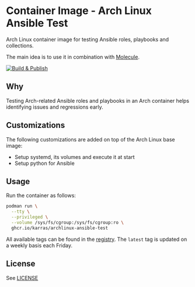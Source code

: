 # Container Image - Arch Linux Ansible Test

Arch Linux container image for testing Ansible roles, playbooks and collections.

The main idea is to use it in combination with
[Molecule](https://github.com/ansible-community/molecule).

[![Build & Publish](https://github.com/karras/container-archlinux-ansible-test/actions/workflows/build-publish.yml/badge.svg)](https://github.com/karras/container-archlinux-ansible-test/actions/workflows/build-publish.yml)

## Why

Testing Arch-related Ansible roles and playbooks in an Arch container helps
identifying issues and regressions early.

## Customizations

The following customizations are added on top of the Arch Linux base image:

* Setup systemd, its volumes and execute it at start
* Setup python for Ansible

## Usage

Run the container as follows:

```sh
podman run \
  --tty \
  --privileged \
  --volume /sys/fs/cgroup:/sys/fs/cgroup:ro \
  ghcr.io/karras/archlinux-ansible-test
```

All available tags can be found in the
[registry](https://github.com/karras/container-archlinux-ansible-test/pkgs/container/archlinux-ansible-test).
The `latest` tag is updated on a weekly basis each Friday.

## License

See [LICENSE](./LICENSE)
